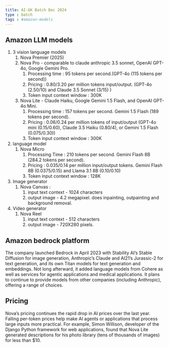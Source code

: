 ```yaml
---
title: AI-GK Batch Dec 2024
type : batch
tags : #amazon-models
---
```


## Amazon LLM models

1. 3 vision language models 
   1. Nova Premier (2025)
   2. Nova Pro - comparable to claude anthropic 3.5 sonnet, OpenAI GPT-4o, Google Gemini Pro. 
      1. Processing time : 95 tokens per second.(GPT-4o (115 tokens per second))
      2. Pricing : $0.80/$3.20 per million tokens input/output. (GPT-4o ($2.50/$10) and Claude 3.5 Sonnet ($3/$15) )
      3. Token input context window : 300K
   3. Nova Lite - Claude Haiku, Google Gemini 1.5 Flash, and OpenAI GPT-4o Mini.
      1. Processing time : 157 tokens per second. Gemini 1.5 Flash (189 tokens per second).
      2. Pricing : $0.06/$0.24 per million tokens of input/output (GPT-4o mini ($0.15/$0.60), Claude 3.5 Haiku ($0.80/$4), or Gemini 1.5 Flash ($0.075/$0.30))
      3. Token input context window : 300K
2. language model
   1. Nova Micro
      1. Processing Time : 210 tokens per second. Gemini Flash 8B (284.2 tokens per second).
      2. Pricing : $0.035/$0.14 per million input/output tokens. Gemini Flash 8B ($0.0375/$0.15) and Llama 3.1 8B ($0.10/$0.10)
      3. Token input context window : 128K
3. Image generator
   1. Nova Canvas : 
      1. input text context - 1024 characters
      2. output image - 4.2 megapixel. does inpainting, outpainting and background removal.
4. Video generator
   1. Nova Reel
      1. input text context - 512 characters
      2. output image - 720X280 pixels.

## Amazon bedrock platform

The company launched Bedrock in April 2023 with Stability AI’s Stable Diffusion for image generation, Anthropic’s Claude and AI21’s Jurassic-2 for text generation, and its own Titan models for text generation and embeddings. Not long afterward, it added language models from Cohere as well as services for agentic applications and medical applications. It plans to continue to provide models from other companies (including Anthropic), offering a range of choices.

## Pricing

Nova’s pricing continues the rapid drop in AI prices over the last year. Falling per-token prices help make AI agents or applications that process large inputs more practical. For example, Simon Willison, developer of the Django Python framework for web applications, found that Nova Lite generated descriptions for his photo library (tens of thousands of images) for less than $10.

